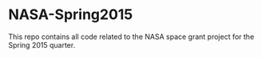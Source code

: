 # NASA-Spring2015

This repo contains all code related to the NASA space grant project for the Spring 2015 quarter. 
